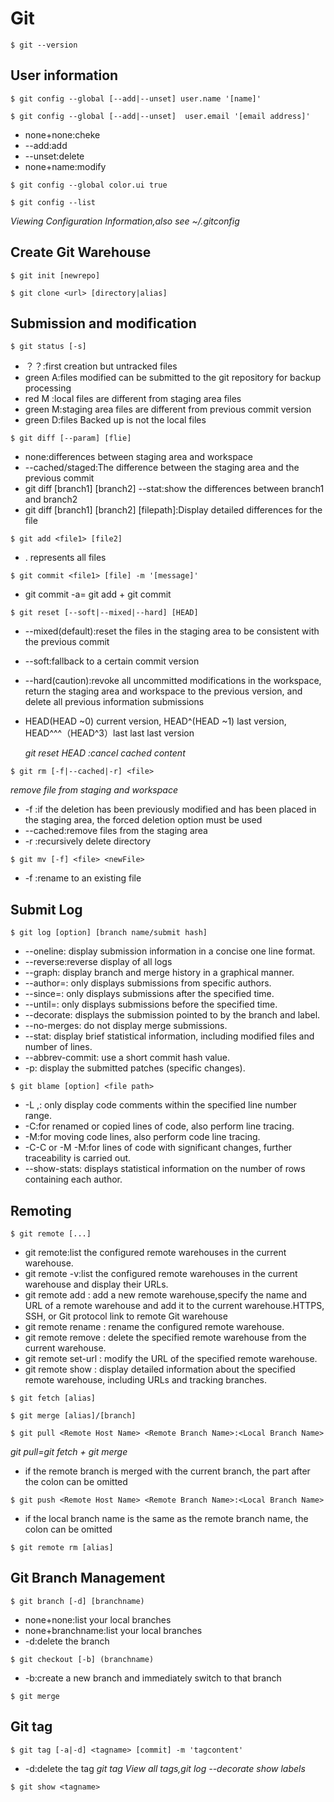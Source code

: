 # Git
```
$ git --version
```
## User information
```
$ git config --global [--add|--unset] user.name '[name]'
```
```
$ git config --global [--add|--unset]  user.email '[email address]'
```
* none+none:cheke
* --add:add
* --unset:delete
* none+name:modify
```
$ git config --global color.ui true
```
```
$ git config --list
```
*Viewing Configuration Information,also see ~/.gitconfig*

## Create Git Warehouse
```
$ git init [newrepo]
```
```
$ git clone <url> [directory|alias]
```
## Submission and modification
```
$ git status [-s]
```
* ？？:first creation but untracked files
* green A:files modified can be submitted to the git repository for backup processing
* red M :local files are different from staging area files
* green M:staging area files are different from previous commit version
* green D:files Backed up is not the local files
```
$ git diff [--param] [flie]
```
* none:differences between staging area and workspace
* --cached/staged:The difference between the staging area and the previous commit
* git diff [branch1] [branch2] --stat:show the differences between branch1 and branch2
* git diff [branch1] [branch2] [filepath]:Display detailed differences for the file

```
$ git add <file1> [file2]
```
* . represents all files 
```
$ git commit <file1> [file] -m '[message]'
```
* git commit -a= git add + git commit
<!-- This content will not appear in the rendered Markdown -->

```
$ git reset [--soft|--mixed|--hard] [HEAD]
```
* --mixed(default):reset the files in the staging area to be consistent with the previous commit
* --soft:fallback to a certain commit version
* --hard(caution):revoke all uncommitted modifications in the workspace, return the staging area and workspace to the previous version, and delete all previous information submissions
* HEAD(HEAD ~0) current version, HEAD^(HEAD ~1) last version, HEAD^^^（HEAD^3）last last last version

  *git reset HEAD :cancel cached content*
  
```
$ git rm [-f|--cached|-r] <file>
```
*remove file from staging and workspace*
* -f :if the deletion has been previously modified and has been placed in the staging area, the forced deletion option must be used
* --cached:remove files from the staging area
* -r :recursively delete directory
```
$ git mv [-f] <file> <newFile>
```
* -f :rename to an existing file
## Submit Log
```
$ git log [option] [branch name/submit hash]
```
* --oneline: display submission information in a concise one line format.
* --reverse:reverse display of all logs
* --graph: display branch and merge history in a graphical manner.
* --author=<Author>: only displays submissions from specific authors.
* --since=<Time>: only displays submissions after the specified time.
* --until=<Time>: only displays submissions before the specified time.
* --decorate: displays the submission pointed to by the branch and label.
* --no-merges: do not display merge submissions.
* --stat: display brief statistical information, including modified files and number of lines.
* --abbrev-commit: use a short commit hash value.
* -p: display the submitted patches (specific changes).
```
$ git blame [option] <file path>
```
* -L <StartLineNumber>,<EndLineNumber>: only display code comments within the specified line number range.
* -C:for renamed or copied lines of code, also perform line tracing.
* -M:for moving code lines, also perform code line tracing.
* -C-C or -M -M:for lines of code with significant changes, further traceability is carried out.
* --show-stats: displays statistical information on the number of rows containing each author.

## Remoting
```
$ git remote [...]
```
* git remote:list the configured remote warehouses in the current warehouse.
* git remote -v:list the configured remote warehouses in the current warehouse and display their URLs.
* git remote add <remotename> <remoteurl>: add a new remote warehouse,specify the name and URL of a remote warehouse and add it to the current warehouse.HTTPS, SSH, or Git protocol link to remote Git warehouse
* git remote rename <oldname> <newname>: rename the configured remote warehouse.
* git remote remove <remotename>: delete the specified remote warehouse from the current warehouse.
* git remote set-url <remotename> <newurl>: modify the URL of the specified remote warehouse.
* git remote show <remotename>: display detailed information about the specified remote warehouse, including URLs and tracking branches.
```
$ git fetch [alias]
```
```
$ git merge [alias]/[branch]
```
```
$ git pull <Remote Host Name> <Remote Branch Name>:<Local Branch Name>
```
*git pull=git fetch + git merge*
* if the remote branch is merged with the current branch, the part after the colon can be omitted
```
$ git push <Remote Host Name> <Remote Branch Name>:<Local Branch Name>
```
* if the local branch name is the same as the remote branch name, the colon can be omitted
```
$ git remote rm [alias]
```
## Git Branch Management
```
$ git branch [-d] [branchname)
```
* none+none:list your local branches
* none+branchname:list your local branches
* -d:delete the branch
```
$ git checkout [-b] (branchname)
```
* -b:create a new branch and immediately switch to that branch
```
$ git merge
```
## Git tag
```
$ git tag [-a|-d] <tagname> [commit] -m 'tagcontent'
```
* -d:delete the tag
*git tag View all tags,git log --decorate show labels*
```
$ git show <tagname>
```


















